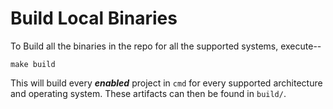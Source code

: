 Build Local Binaries
====================

To Build all the binaries in the repo for all the supported systems, execute--

```text
make build
```

This will build every ***enabled*** project in `cmd` for every supported architecture and
operating system.  These artifacts can then be found in `build/`.
